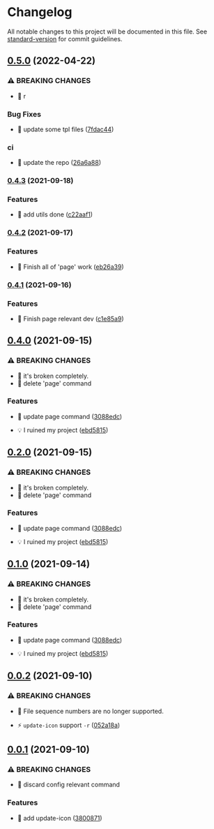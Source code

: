 # Changelog

All notable changes to this project will be documented in this file. See [standard-version](https://github.com/conventional-changelog/standard-version) for commit guidelines.

## [0.5.0](https://github.com/blcher/wic-weapp-cli/compare/v0.4.3...v0.5.0) (2022-04-22)


### ⚠ BREAKING CHANGES

* 🧨 r

### Bug Fixes

* 🐛 update some tpl files ([7fdac44](https://github.com/blcher/wic-weapp-cli/commit/7fdac44e2a104169e60a86192c0c448b9f5057de))


### ci

* 🎡 update the repo ([26a6a88](https://github.com/blcher/wic-weapp-cli/commit/26a6a88a8cb26ed22bd3921bce3c49fdfb17f40d))

### [0.4.3](https://github.com/blcher/wic-weapp-cli/compare/v0.4.2...v0.4.3) (2021-09-18)


### Features

* 🎸 add utils done ([c22aaf1](https://github.com/blcher/wic-weapp-cli/commit/c22aaf1958ca4a7595c31081fd41a0d8844f55f2))

### [0.4.2](https://github.com/blcher/wic-weapp-cli/compare/v0.4.1...v0.4.2) (2021-09-17)


### Features

* 🎸 Finish all of 'page' work ([eb26a39](https://github.com/blcher/wic-weapp-cli/commit/eb26a390e7e79f0469b078a058d9be479dc11906))

### [0.4.1](https://github.com/blcher/wic-weapp-cli/compare/v0.4.0...v0.4.1) (2021-09-16)


### Features

* 🎸 Finish page relevant dev ([c1e85a9](https://github.com/blcher/wic-weapp-cli/commit/c1e85a90c1e74885026dcf65d9c133be69e1cfd5))

## [0.4.0](https://github.com/blcher/wic-weapp-cli/compare/v0.0.4...v0.4.0) (2021-09-15)


### ⚠ BREAKING CHANGES

* 🧨 it's broken completely.
* 🧨 delete 'page' command

### Features

* 🎸 update page command ([3088edc](https://github.com/blcher/wic-weapp-cli/commit/3088edcc5cd3e395566d3bc1b973eeaef0eb556d))


* 💡 I ruined my project ([ebd5815](https://github.com/blcher/wic-weapp-cli/commit/ebd5815773e3b8a2a647b76e6d5eae0dc70bc3a7))

## [0.2.0](https://github.com/blcher/wic-weapp-cli/compare/v0.0.4...v0.2.0) (2021-09-15)


### ⚠ BREAKING CHANGES

* 🧨 it's broken completely.
* 🧨 delete 'page' command

### Features

* 🎸 update page command ([3088edc](https://github.com/blcher/wic-weapp-cli/commit/3088edcc5cd3e395566d3bc1b973eeaef0eb556d))


* 💡 I ruined my project ([ebd5815](https://github.com/blcher/wic-weapp-cli/commit/ebd5815773e3b8a2a647b76e6d5eae0dc70bc3a7))

## [0.1.0](https://github.com/blcher/wic-weapp-cli/compare/v0.0.4...v0.1.0) (2021-09-14)


### ⚠ BREAKING CHANGES

* 🧨 it's broken completely.
* 🧨 delete 'page' command

### Features

* 🎸 update page command ([3088edc](https://github.com/blcher/wic-weapp-cli/commit/3088edcc5cd3e395566d3bc1b973eeaef0eb556d))


* 💡 I ruined my project ([ebd5815](https://github.com/blcher/wic-weapp-cli/commit/ebd5815773e3b8a2a647b76e6d5eae0dc70bc3a7))

## [0.0.2](https://github.com/blcher/wic-weapp-cli/compare/v0.1.0...v0.2.0) (2021-09-10)


### ⚠ BREAKING CHANGES

* 🧨 File sequence numbers are no longer supported.

* ⚡️ `update-icon` support `-r` ([052a18a](https://github.com/blcher/wic-weapp-cli/commit/052a18a0522054bb8d16ea760708c5ab949998ff))

## [0.0.1](https://github.com/blcher/wic-weapp-cli/compare/v0.0.3...v0.1.0) (2021-09-10)


### ⚠ BREAKING CHANGES

* 🧨 discard config relevant command

### Features

* 🎸 add update-icon ([3800871](https://github.com/blcher/wic-weapp-cli/commit/3800871a66e014a681ec1ef0114ce766a4bd4d0e))
